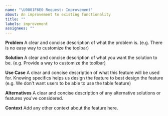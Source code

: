 ```yaml
---
name: "\U0001F6E0 Request: Improvement"
about: An improvement to existing functionality
title: ""
labels: improvement
assignees: ""
---
```


**Problem**
A clear and concise description of what the problem is. (e.g. There is no easy way to customize the toolbar)

**Solution**
A clear and concise description of what you want the solution to be. (e.g. Provide a way to customize the toolbar)

**Use Case**
A clear and concise description of what this feature will be used for. Knowing specifics helps us design the feature to best design the feature (e.g. We don't want users to be able to use the table feature)

**Alternatives**
A clear and concise description of any alternative solutions or features you've considered.

**Context**
Add any other context about the feature here.
